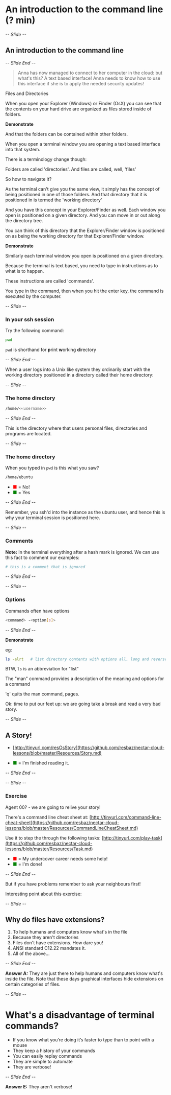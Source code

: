 # An introduction to the command line  (? min)

-- *Slide* --

## An introduction to the command line

-- *Slide End* --

> Anna has now managed to connect to her computer in the cloud: but what's this? A text based interface!
> Anna needs to know how to use this interface if she is to apply the needed security updates!

Files and Directories

When you open your Explorer (Windows) or Finder (OsX) you can see that the contents on your
hard drive are organized as files stored inside of folders.

**Demonstrate**

And that the folders can be contained within other folders.

When you open a terminal window you are opening a text based interface into that system.

There is a terminology change though:

Folders are called 'directories'. And files are called, well, 'files'

So how to navigate it?

As the terminal can't give you the same view, it simply has the concept of being positioned in one of those folders.
And that directory that it is positioned in is termed the 'working directory'

And you have this concept in your Explorer/Finder as well. Each window you open is positioned on a given
directory. And you can move in or out along the directory tree.

You can think of this directory that the Explorer/Finder window is positioned on as being the working directory for
that Explorer/Finder window.

**Demonstrate**

Similarly each terminal window you open is positioned on a given directory.

Because the terminal is text based, you need to type in instructions as to what is to happen.

These instructions are called 'commands'.

You type in the command, then when you hit the enter key, the command is executed by the computer.

-- *Slide* --

### In your ssh session

Try the following command:

```bash
pwd
```

`pwd` is shorthand for **p**rint **w**orking **d**irectory

-- *Slide End* --

When a user logs into a Unix like system they ordinarily start with the working directory positioned
in a directory called their home directory:

-- *Slide* --
### The home directory

```bash
/home/<<username>>
```
-- *Slide End* --

This is the directory where that users personal files, directories and programs are located.

-- *Slide* --
### The home directory

When you typed in `pwd` is this what you saw?

```bash
/home/ubuntu
```

* <span style="color:red">&#9632;</span> = No!
* <span style="color:green">&#9632;</span> = Yes

-- *Slide End* --

Remember, you ssh'd into the instance as the ubuntu user, and hence this is why your terminal session is
positioned here.

-- *Slide* --
### Comments

**Note:** In the terminal everything after a hash mark is ignored. We can use this fact to comment our examples:

```bash
# this is a comment that is ignored
```
-- *Slide End* --

-- *Slide* --
### Options

Commands often have options

 ```bash
 <command> -<option[s]>
 ```
-- *Slide End* --

**Demonstrate**

 eg:

 ```bash
 ls -alrt   # list directory contents with options all, long and reverse time
 ```

BTW, `ls` is an abbreviation for "list"


The "man" command provides a description of the meaning and options for a command

'q' quits the man command, <space> pages.

Ok: time to put our feet up: we are going take a break and read a very bad story.

-- *Slide* --

## A Story!

* [http://tinyurl.com/resOsStory](https://github.com/resbaz/nectar-cloud-lessons/blob/master/Resources/Story.md)

* <span style="color:green">&#9632;</span> = I'm finished reading it.

-- *Slide End* --

-- *Slide* --

### Exercise

Agent 00? - we are going to relive your story!

There's a command line cheat sheet at: [http://tinyurl.com/command-line-cheat-sheet](https://github.com/resbaz/nectar-cloud-lessons/blob/master/Resources/CommandLineCheatSheet.md)

Use it to step the through the following tasks: [http://tinyurl.com/play-task](https://github.com/resbaz/nectar-cloud-lessons/blob/master/Resources/Task.md)

* <span style="color:red">&#9632;</span> = My undercover career needs some help!
* <span style="color:green">&#9632;</span> = I'm done!

-- *Slide End* --

But if you have problems remember to ask your neighbours first!

Interesting point about this exercise:

-- *Slide* --

##  Why do files have extensions?

1. To help humans and computers know what's in the file
1. Because they aren't directories
1. Files don't have extensions. How dare you!
1. ANSI standard C12.22 mandates it.
1. All of the above...

-- *Slide End* --

**Answer A:** They are just there to help humans and computers know what's inside the file. Note that these days
graphical interfaces hide extensions on certain categories of files.

-- *Slide* --

# What's a disadvantage of terminal commands?

* If you know what you’re doing it’s faster to type than to point with a mouse
* They keep a history of your commands
* You can easily replay commands
* They are simple to automate
* They are verbose!

-- *Slide End* --

**Answer E:** They aren't verbose!